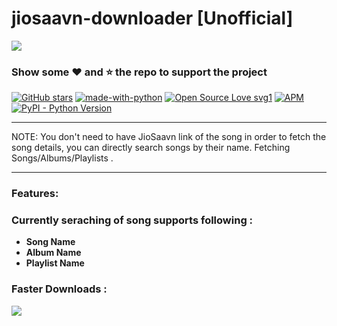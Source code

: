 # jiosaavn-downloader [Unofficial]
<img src="https://user-images.githubusercontent.com/52038340/93705931-42c5eb80-fb3f-11ea-8401-9fc339d949c7.png">
<h3>Show some ❤️ and ⭐ the repo to support the project</h3>



[![GitHub stars](https://img.shields.io/github/stars/bharat-bharat/jiosaavn?style=social&label=Star)](https://github.com/Bharat-Bharat/jiosaavn)
[![made-with-python](https://img.shields.io/badge/Made%20with-Python-1f425f.svg)](https://www.python.org/) 
[![Open Source Love svg1](https://badges.frapsoft.com/os/v1/open-source.svg?v=103)](https://github.com/bharat-bharat)
[![APM](https://img.shields.io/apm/l/vim-mode?color=orange&style=plastic)](https://github.com/Bharat-Bharat/jiosaavn/blob/master/LICENSE)
[![PyPI - Python Version](https://img.shields.io/pypi/pyversions/requests?style=plastic)](https://pypi.org/project/requests/)
<hr>
<p>NOTE: You don't need to have JioSaavn link of the song in order to fetch the song details, you can directly search songs by their name. Fetching Songs/Albums/Playlists .</p>

---

### **Features**:
### Currently seraching of song supports following  :
- **Song Name**
- **Album Name**
- **Playlist Name**
### Faster Downloads :
<img src="https://media.geeksforgeeks.org/wp-content/uploads/20200302215050/woring_1_geeks.jpg">
